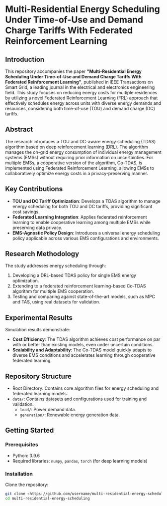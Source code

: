 # Multi-Residential Energy Scheduling Under Time-of-Use and Demand Charge Tariffs With Federated Reinforcement Learning

## Introduction

This repository accompanies the paper **"Multi-Residential Energy Scheduling Under Time-of-Use and Demand Charge Tariffs With Federated Reinforcement Learning"**, published in IEEE Transactions on Smart Grid, a leading journal in the electrical and electronics engineering field. This study focuses on reducing energy costs for multiple residences by utilizing a novel Federated Reinforcement Learning (FRL) approach that effectively schedules energy across units with diverse energy demands and resources, considering both time-of-use (TOU) and demand charge (DC) tariffs.

## Abstract

The research introduces a TOU and DC-aware energy scheduling (TDAS) algorithm based on deep reinforcement learning (DRL). The algorithm manages the on-grid energy consumption of individual energy management systems (EMSs) without requiring prior information on uncertainties. For multiple EMSs, a cooperative version of the algorithm, Co-TDAS, is implemented using Federated Reinforcement Learning, allowing EMSs to collaboratively optimize energy costs in a privacy-preserving manner.

## Key Contributions

- **TOU and DC Tariff Optimization**: Develops a TDAS algorithm to manage energy scheduling for both TOU and DC tariffs, providing significant cost savings.
- **Federated Learning Integration**: Applies federated reinforcement learning to enable cooperative learning among multiple EMSs while preserving data privacy.
- **EMS-Agnostic Policy Design**: Introduces a universal energy scheduling policy applicable across various EMS configurations and environments.

## Research Methodology

The study addresses energy scheduling through:

1. Developing a DRL-based TDAS policy for single EMS energy optimization.
2. Extending to a federated reinforcement learning-based Co-TDAS algorithm for multiple EMS cooperation.
3. Testing and comparing against state-of-the-art models, such as MPC and TAS, using real datasets for validation.

## Experimental Results

Simulation results demonstrate:

- **Cost Efficiency**: The TDAS algorithm achieves cost performance on par with or better than existing models, even under uncertain conditions.
- **Scalability and Adaptability**: The Co-TDAS model quickly adapts to diverse EMS conditions and accelerates learning through cooperative federated learning.

## Repository Structure

- Root Directory: Contains core algorithm files for energy scheduling and federated learning models.
- `data/`: Contains datasets and configurations used for training and validation.
    - `load/`: Power demand data.
    - `generation/`: Renewable energy generation data.

## Getting Started

### Prerequisites

- Python: 3.9.6
- Required libraries: `numpy`, `pandas`, `torch` (for deep learning models)

### Installation

Clone the repository:

```bash
git clone <https://github.com/username/multi-residential-energy-scheduling.git>
cd multi-residential-energy-scheduling
```
